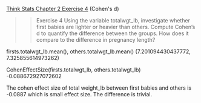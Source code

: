 [Think Stats Chapter 2 Exercise 4](http://greenteapress.com/thinkstats2/html/thinkstats2003.html#toc24) (Cohen's d)

>> Exercise 4   Using the variable totalwgt_lb, investigate whether first babies are lighter or heavier than others. Compute Cohen’s d to quantify the difference between the groups. How does it compare to the difference in pregnancy length?

firsts.totalwgt_lb.mean(), others.totalwgt_lb.mean()
(7.201094430437772, 7.325855614973262)

CohenEffectSize(firsts.totalwgt_lb, others.totalwgt_lb)
-0.088672927072602

The cohen effect size of total weight_lb between first babies and others is -0.0887 which is small effect size.
The difference is trivial.
